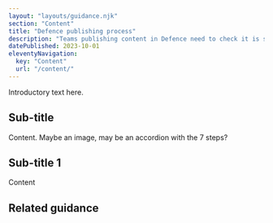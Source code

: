 ```yaml
---
layout: "layouts/guidance.njk"
section: "Content"
title: "Defence publishing process"
description: "Teams publishing content in Defence need to check it is still correct and needed. Find out how to run a content audit."
datePublished: 2023-10-01
eleventyNavigation:
  key: "Content"
  url: "/content/"
---
```


Introductory text here.

## Sub-title 

Content. Maybe an image, may be an accordion with the 7 steps?

## Sub-title 1

Content

## Related guidance

